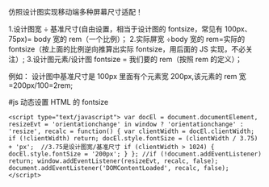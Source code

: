 仿照设计图实现移动端多种屏幕尺寸适配！

1.设计图宽 ÷ 基准尺寸(自由设置，相当于设计图的 fontsize，常见有 100px、75px)= body 宽的 rem（一个比例）； 2.实际屏宽 ÷body 宽的 rem=实际的 fontsize（按上面的比例逆向推算出实际 fontsize，用后面的 JS 实现，不必关注）; 3.设计图元素/设计图 fontsize = 我们要的 rem（按照 rem 的定义）；

例如：
设计图中基准尺寸是 100px
里面有个元素宽 200px,该元素的 rem 宽=200px/100=2rem;

#js 动态设置 HTML 的 fontsize

`<script type="text/javascript">
    var docEl = document.documentElement,
      resizeEvt = 'orientationchange' in window ? 'orientationchange' : 'resize',
      recalc = function() {
        var clientWidth = docEl.clientWidth;
        if (!clientWidth) return;
        docEl.style.fontSize = (clientWidth / 3.75) + 'px';  //3.75是设计图宽/基准尺寸
        if (clientWidth > 1024) {
          docEl.style.fontSize = '200px';
        }
      };
    //if (!document.addEventListener) return;
    window.addEventListener(resizeEvt, recalc, false);
    document.addEventListener('DOMContentLoaded', recalc, false);
  </script>`
